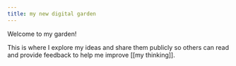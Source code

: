 ```yaml
---
title: my new digital garden
--- 
```



Welcome to my garden!

This is where I explore my ideas and share them publicly so others can read and provide feedback to help me improve [[my thinking]].
